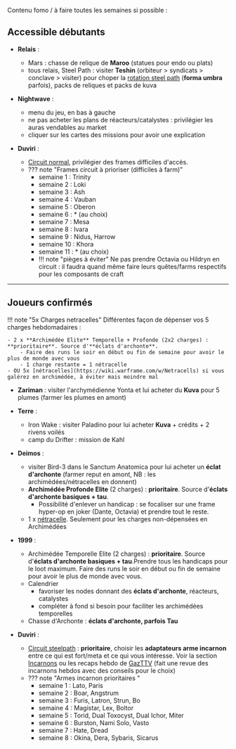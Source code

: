 Contenu fomo / à faire toutes les semaines si possible :

## **Accessible débutants**

- __Relais__ :
    - Mars : chasse de relique de **Maroo** (statues pour endo ou plats)
    - tous relais, Steel Path : visiter **Teshin** (orbiteur > syndicats > conclave > visiter) pour choper la [rotation steel path](https://wiki.warframe.com/w/The_Steel_Path#Steel_Essence) (**forma umbra** parfois), packs de reliques et packs de kuva

- __Nightwave__ : 
    - menu du jeu, en bas à gauche
    - ne pas acheter les plans de réacteurs/catalystes : privilégier les auras vendables au market
    - cliquer sur les cartes des missions pour avoir une explication

- __Duviri__ :
    - [Circuit normal](https://wiki.warframe.com/w/The_Circuit#Normal_Circuit), privilégier des frames difficiles d'accès. 
    - ??? note "Frames circuit à prioriser (difficiles à farm)"
        - semaine 1 : Trinity
        - semaine 2 : Loki
        - semaine 3 : Ash
        - semaine 4 : Vauban
        - semaine 5 : Oberon
        - semaine 6 : * (au choix)
        - semaine 7 : Mesa
        - semaine 8 : Ivara 
        - semaine 9 : Nidus, Harrow
        - semaine 10 : Khora
        - semaine 11 : * (au choix)
        - !!! note "pièges à éviter"
             Ne pas prendre Octavia ou Hildryn en circuit : il faudra quand même faire leurs quêtes/farms respectifs pour les composants de craft

-----------------

## **Joueurs confirmés**

!!! note "5x Charges netracelles"
    Différentes façon de dépenser vos 5 charges hebdomadaires :

    - 2 x **Archimédée Elite** Temporelle + Profonde (2x2 charges) : **prioritaire**. Source d'**éclats d'archonte**.
        - Faire des runs le soir en début ou fin de semaine pour avoir le plus de monde avec vous
        - 1 charge restante = 1 nétracelle
    - OU 5x [nétracelles](https://wiki.warframe.com/w/Netracells) si vous galérez en archimédée, à éviter mais moindre mal

- __Zariman__ : visiter l'archymédienne Yonta et lui acheter du **Kuva** pour 5 plumes (farmer les plumes en amont)
- __Terre__ :
    - Iron Wake : visiter Paladino pour lui acheter **Kuva** + crédits + 2 rivens voilés
    - camp du Drifter : mission de Kahl
- __Deimos__ :
    - visiter Bird-3 dans le Sanctum Anatomica pour lui acheter un **éclat d'archonte** (farmer reput en amont, NB : les archimédées/nétracelles en donnent)
    - **Archimédée Profonde Elite** (2 charges) : **prioritaire**. Source d'**éclats d'archonte basiques + tau**.
        - Possibilité d'enlever un handicap : se focaliser sur une frame hyper-op en joker (Dante, Octavia) et prendre tout le reste. 
    -  1 x [nétracelle](https://wiki.warframe.com/w/Netracells). Seulement pour les charges non-dépensées en Archimédées

- __1999__ :
    - Archimédée Temporelle Elite (2 charges) : **prioritaire**. Source d'**éclats d'archonte basiques + tau**.Prendre tous les handicaps pour le loot maximum. Faire des runs le soir en début ou fin de semaine pour avoir le plus de monde avec vous.
    - Calendrier
        - favoriser les nodes donnant des **éclats d'archonte**, réacteurs, catalystes
        - compléter à fond si besoin pour faciliter les archimédées temporelles
    - Chasse d'Archonte : **éclats d'archonte, parfois Tau**

- __Duviri__ :
    - [Circuit steelpath](https://wiki.warframe.com/w/The_Circuit#The_Steel_Path_Circuit) : **prioritaire**, choisir les **adaptateurs arme incarnon** entre ce qui est fort/meta et ce qui vous intéresse. Voir la section [Incarnons](steelpath/weapons.md#incarnons) ou les recaps hebdo de [GazTTV](https://www.youtube.com/@GazTTV) (fait une revue des incarnons hebdos avec des conseils pour le choix)
    - ??? note "Armes incarnon prioritaires "
        - semaine 1 : Lato, Paris
        - semaine 2 : Boar, Angstrum
        - semaine 3 : Furis, Latron, Strun, Bo
        - semaine 4 : Magistar, Lex, Boltor
        - semaine 5 : Torid, Dual Toxocyst, Dual Ichor, Miter
        - semaine 6 : Burston, Nami Solo, Vasto
        - semaine 7 : Hate, Dread
        - semaine 8 : Okina, Dera, Sybaris, Sicarus
